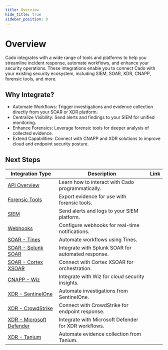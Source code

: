 ```yaml
---
title: Overview
hide_title: true
sidebar_position: 0
---
```


# Overview

Cado integrates with a wide range of tools and platforms to help you streamline incident response, automate workflows, and enhance your security operations. These integrations enable you to connect Cado with your existing security ecosystem, including SIEM, SOAR, XDR, CNAPP, forensic tools, and more.

## Why Integrate?

- Automate Workflows: Trigger investigations and evidence collection directly from your SOAR or XDR platform.
- Centralize Visibility: Send alerts and findings to your SIEM for unified monitoring.
- Enhance Forensics: Leverage forensic tools for deeper analysis of collected evidence.
- Extend Capabilities: Connect with CNAPP and XDR solutions to improve cloud and endpoint security posture.

## Next Steps

| Integration Type | Description | Link |
|-------------------|-------------|------|
| [API Overview](https://docs.cadosecurity.com/cado/integrations/api-overview) | Learn how to interact with Cado programmatically. |
| [Forensic Tools](https://docs.cadosecurity.com/cado/integrations/forensic-tools) | Export evidence for use with forensic tools. |
| [SIEM](https://docs.cadosecurity.com/cado/integrations/siem) | Send alerts and logs to your SIEM platform. |
| [Webhooks](https://docs.cadosecurity.com/cado/integrations/webhooks) | Configure webhooks for real-time notifications. |
| [SOAR - Tines](https://docs.cadosecurity.com/cado/integrations/soar/tines) | Automate workflows using Tines. |
| [SOAR - Splunk SOAR](https://docs.cadosecurity.com/cado/integrations/soar/splunk-soar) | Integrate with Splunk SOAR for automated response. |
| [SOAR - Cortex XSOAR](https://docs.cadosecurity.com/cado/integrations/soar/cortex-xsoar) | Connect with Cortex XSOAR for orchestration. |
| [CNAPP - Wiz](https://docs.cadosecurity.com/cado/integrations/cnapp/wiz) | Integrate with Wiz for cloud security insights. |
| [XDR - SentinelOne](https://docs.cadosecurity.com/cado/integrations/xdr/sentinelone) | Automate investigations from SentinelOne. |
| [XDR - CrowdStrike](https://docs.cadosecurity.com/cado/integrations/xdr/crowdstrike) | Connect with CrowdStrike for endpoint response. |
| [XDR - Microsoft Defender](https://docs.cadosecurity.com/cado/integrations/xdr/defender) | Integrate with Microsoft Defender for XDR workflows. | 
| [XDR - Tanium](https://docs.cadosecurity.com/cado/integrations/xdr/tanium) | Automate evidence collection from Tanium. |



